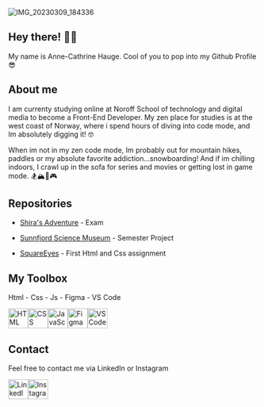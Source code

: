 <!-- ![Screenshot_20230410_114223_1496459708348215](https://github.com/annechh/annechh/assets/142426482/49d7e2dd-41bb-41b2-ae66-54ddf5d8098d) -->
![IMG_20230309_184336](https://github.com/annechh/annechh/assets/142426482/cea18410-be4b-4788-9247-237bfe67750a)

## Hey there! 👋😄
My name is Anne-Cathrine Hauge. Cool of you to pop into my Github Profile 😎


About me
---
I am currenty studying online at Noroff School of technology and digital media to become a Front-End Developer.
My zen place for studies is at the west coast of Norway, where i spend hours of diving into code mode, and Im absolutely digging it! 🤓

When im not in my zen code mode, Im probably out for mountain hikes, paddles or my absolute favorite addiction...snowboarding! And if im chilling indoors, I crawl up in the sofa for series and movies or getting lost in game mode.
🏂🏔️🌊🎮 



<!--
**annechh/annechh** is a ✨ _special_ ✨ repository because its `README.md` (this file) appears on your GitHub profile.

Here are some ideas to get you started:

- 🔭 I’m currently working on ...
- 🌱 I’m currently learning ...
- 👯 I’m looking to collaborate on ...
- 🤔 I’m looking for help with ...
- 💬 Ask me about ...
- 📫 How to reach me: ...
- 😄 Pronouns: ...
- ⚡ Fun fact: ...
-->

Repositories
---

- [Shira's Adventure](https://github.com/annechh/FED1-Project-Exam-1) - Exam


- [Sunnfjord Science Museum](https://github.com/annechh/Semester-Project-1) - Semester Project


- [SquareEyes](https://github.com/annechh/SquareEyes) - First Html and Css assignment



My Toolbox
---
Html - Css - Js - Figma - VS Code

<div style="display: flex;">
    <img src="https://upload.wikimedia.org/wikipedia/commons/6/61/HTML5_logo_and_wordmark.svg" alt="HTML" width="40" height="40"/>
    <img src="https://upload.wikimedia.org/wikipedia/commons/d/d5/CSS3_logo_and_wordmark.svg" alt="CSS" width="40" height="40"/>
    <img src="https://upload.wikimedia.org/wikipedia/commons/6/6a/JavaScript-logo.png" alt="JavaScript" width="40" height="40"/>
    <img src="https://upload.wikimedia.org/wikipedia/commons/3/33/Figma-logo.svg" alt="Figma" width="40" height="40"/>
    <img src="https://upload.wikimedia.org/wikipedia/commons/9/9a/Visual_Studio_Code_1.35_icon.svg" alt="VS Code" width="40" height="40"/>
</div>

Contact
---
Feel free to contact me via LinkedIn or Instagram 
<div style="display: flex;">
<a href="https://www.linkedin.com/in/anne-cathrine-hauge-b893bbb3/">
    <img src="https://upload.wikimedia.org/wikipedia/commons/c/ca/LinkedIn_logo_initials.png" alt="LinkedIn" width="40" height="40"/>
</a>

<a href="https://www.instagram.com/skofant/">
    <img src="https://upload.wikimedia.org/wikipedia/commons/a/a5/Instagram_icon.png" alt="Instagram" width="40" height="40"/>
</a>
</div>
